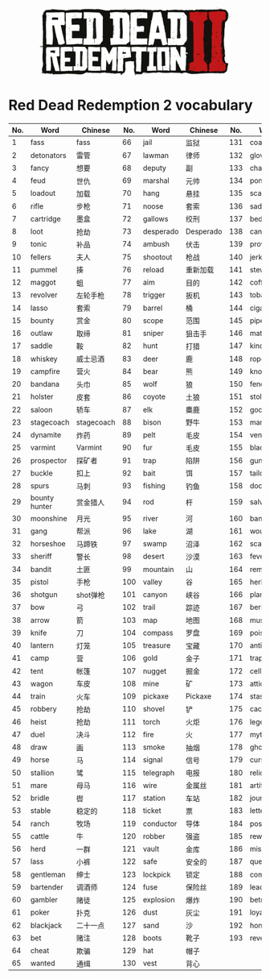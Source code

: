 
<div align="center">
  <img src="../assets/red-dead-redemption-2-seeklogo.png" alt="Red Dead Redemption 2 Logo" width="380" />
</div>

# Red Dead Redemption 2 vocabulary

| No. | Word | Chinese | No. | Word | Chinese | No. | Word | Chinese |
|-----|------|---------|-----|------|---------|-----|------|---------|
| 1 | fass | fass | 66 | jail | 监狱 | 131 | coat | 外套 |
| 2 | detonators | 雷管 | 67 | lawman | 律师 | 132 | gloves | 手套 |
| 3 | fancy | 想要 | 68 | deputy | 副 | 133 | chaps | chaps |
| 4 | feud | 世仇 | 69 | marshal | 元帅 | 134 | poncho | 雨披 |
| 5 | loadout | 加载 | 70 | hang | 悬挂 | 135 | scarf | 围巾 |
| 6 | rifle | 步枪 | 71 | noose | 套索 | 136 | saddlebag | 马鞍袋 |
| 7 | cartridge | 墨盒 | 72 | gallows | 绞刑 | 137 | bedroll | 床头 |
| 8 | loot | 抢劫 | 73 | desperado | Desperado | 138 | canteen | 食堂 |
| 9 | tonic | 补品 | 74 | ambush | 伏击 | 139 | provisions | 规定 |
| 10 | fellers | 夫人 | 75 | shootout | 枪战 | 140 | jerky | 生涩 |
| 11 | pummel | 揍 | 76 | reload | 重新加载 | 141 | stew | 炖 |
| 12 | maggot | 蛆 | 77 | aim | 目的 | 142 | coffee | 咖啡 |
| 13 | revolver | 左轮手枪 | 78 | trigger | 扳机 | 143 | tobacco | 烟草 |
| 14 | lasso | 套索 | 79 | barrel | 桶 | 144 | cigar | 雪茄 |
| 15 | bounty | 赏金 | 80 | scope | 范围 | 145 | pipe | 管道 |
| 16 | outlaw | 取缔 | 81 | sniper | 狙击手 | 146 | match | 匹配 |
| 17 | saddle | 鞍 | 82 | hunt | 打猎 | 147 | kindling | 点燃 |
| 18 | whiskey | 威士忌酒 | 83 | deer | 鹿 | 148 | rope | 绳索 |
| 19 | campfire | 营火 | 84 | bear | 熊 | 149 | knot | 结 |
| 20 | bandana | 头巾 | 85 | wolf | 狼 | 150 | fence | 栅栏 |
| 21 | holster | 皮套 | 86 | coyote | 土狼 | 151 | stolen | 被盗 |
| 22 | saloon | 轿车 | 87 | elk | 麋鹿 | 152 | goods | 商品 |
| 23 | stagecoach | stagecoach | 88 | bison | 野牛 | 153 | market | 市场 |
| 24 | dynamite | 炸药 | 89 | pelt | 毛皮 | 154 | vendor | 小贩 |
| 25 | varmint | Varmint | 90 | fur | 毛皮 | 155 | blacksmith | 铁匠 |
| 26 | prospector | 探矿者 | 91 | trap | 陷阱 | 156 | gunsmith | 枪匠 |
| 27 | buckle | 扣上 | 92 | bait | 饵 | 157 | tailor | 裁缝 |
| 28 | spurs | 马刺 | 93 | fishing | 钓鱼 | 158 | doctor | 医生 |
| 29 | bounty hunter | 赏金猎人 | 94 | rod | 杆 | 159 | salve | 药膏 |
| 30 | moonshine | 月光 | 95 | river | 河 | 160 | bandage | 绷带 |
| 31 | gang | 帮派 | 96 | lake | 湖 | 161 | wound | 伤口 |
| 32 | horseshoe | 马蹄铁 | 97 | swamp | 沼泽 | 162 | scar | 瘢痕 |
| 33 | sheriff | 警长 | 98 | desert | 沙漠 | 163 | fever | 发烧 |
| 34 | bandit | 土匪 | 99 | mountain | 山 | 164 | remedy | 补救 |
| 35 | pistol | 手枪 | 100 | valley | 谷 | 165 | herb | 草本植物 |
| 36 | shotgun | shot弹枪 | 101 | canyon | 峡谷 | 166 | plant | 植物 |
| 37 | bow | 弓 | 102 | trail | 踪迹 | 167 | berry | 浆果 |
| 38 | arrow | 箭 | 103 | map | 地图 | 168 | mushroom | 蘑菇 |
| 39 | knife | 刀 | 104 | compass | 罗盘 | 169 | poison | 毒 |
| 40 | lantern | 灯笼 | 105 | treasure | 宝藏 | 170 | antidote | 解毒剂 |
| 41 | camp | 营 | 106 | gold | 金子 | 171 | trapdoor | 陷阱门 |
| 42 | tent | 帐篷 | 107 | nugget | 掘金 | 172 | cellar | 地窖 |
| 43 | wagon | 车皮 | 108 | mine | 矿 | 173 | attic | 阁楼 |
| 44 | train | 火车 | 109 | pickaxe | Pickaxe | 174 | stash | 藏 |
| 45 | robbery | 抢劫 | 110 | shovel | 铲 | 175 | cache | 缓存 |
| 46 | heist | 抢劫 | 111 | torch | 火炬 | 176 | legend | 传奇 |
| 47 | duel | 决斗 | 112 | fire | 火 | 177 | myth | 神话 |
| 48 | draw | 画 | 113 | smoke | 抽烟 | 178 | ghost | 鬼 |
| 49 | horse | 马 | 114 | signal | 信号 | 179 | curse | 诅咒 |
| 50 | stallion | 骘 | 115 | telegraph | 电报 | 180 | relic | 遗迹 |
| 51 | mare | 母马 | 116 | wire | 金属丝 | 181 | artifact | 人工制品 |
| 52 | bridle | 辔 | 117 | station | 车站 | 182 | journal | 杂志 |
| 53 | stable | 稳定的 | 118 | ticket | 票 | 183 | letter | 信 |
| 54 | ranch | 牧场 | 119 | conductor | 导体 | 184 | poster | 海报 |
| 55 | cattle | 牛 | 120 | robber | 强盗 | 185 | reward | 报酬 |
| 56 | herd | 一群 | 121 | vault | 金库 | 186 | mission | 使命 |
| 57 | lass | 小裤 | 122 | safe | 安全的 | 187 | quest | 寻求 |
| 58 | gentleman | 绅士 | 123 | lockpick | 锁定 | 188 | companion | 伴侣 |
| 59 | bartender | 调酒师 | 124 | fuse | 保险丝 | 189 | leader | 领导者 |
| 60 | gambler | 赌徒 | 125 | explosion | 爆炸 | 190 | betrayal | 背叛 |
| 61 | poker | 扑克 | 126 | dust | 灰尘 | 191 | loyalty | 忠诚 |
| 62 | blackjack | 二十一点 | 127 | sand | 沙 | 192 | honor | 荣誉 |
| 63 | bet | 赌注 | 128 | boots | 靴子 | 193 | revenge | 复仇 |
| 64 | cheat | 欺骗 | 129 | hat | 帽子 | | | |
| 65 | wanted | 通缉 | 130 | vest | 背心 | | | |